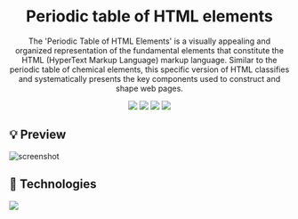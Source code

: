 <div align='center'>

  # Periodic table of HTML elements

  The 'Periodic Table of HTML Elements' is a visually appealing and organized representation of the fundamental elements that constitute the HTML (HyperText Markup Language) markup language. Similar to the periodic table of chemical elements, this specific version of HTML classifies and systematically presents the key components used to construct and shape web pages.

  <div>
    <img src="https://img.shields.io/github/stars/jaenfigueroa/Periodic-table-of-HTML-elements">
    <img src="https://img.shields.io/github/forks/jaenfigueroa/Periodic-table-of-HTML-elements">
    <img src="https://img.shields.io/github/issues-pr/jaenfigueroa/Periodic-table-of-HTML-elements">
    <img src="https://img.shields.io/github/issues/jaenfigueroa/Periodic-table-of-HTML-elements">
  </div>

</div>

## 💡 Preview

![screenshot](https://res.cloudinary.com/djksz5k3c/image/upload/v1685329397/MI-NUBE/PERIODIC%20TABLE/Captura_de_pantalla_2023-05-28_220237_wjbioq.png)

## 🧪 Technologies

<img src="https://skillicons.dev/icons?i=vite,react,typescript,sass,javascript,html"/>
